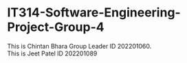 # IT314-Software-Engineering-Project-Group-4

This is Chintan Bhara Group Leader ID 202201060.<br/>
This is Jeet Patel ID 202201089
